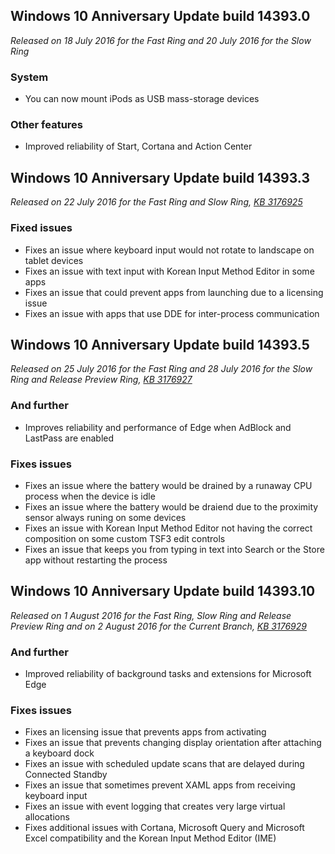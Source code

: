 ## Windows 10 Anniversary Update build 14393.0
_Released on 18 July 2016 for the Fast Ring and 20 July 2016 for the Slow Ring_

### System
- You can now mount iPods as USB mass-storage devices

### Other features
- Improved reliability of Start, Cortana and Action Center

## Windows 10 Anniversary Update build 14393.3
_Released on 22 July 2016 for the Fast Ring and Slow Ring, [KB 3176925](https://support.microsoft.com/?kbid=3176925)_

### Fixed issues
- Fixes an issue where keyboard input would not rotate to landscape on tablet devices
- Fixes an issue with text input with Korean Input Method Editor in some apps
- Fixes an issue that could prevent apps from launching due to a licensing issue
- Fixes an issue with apps that use DDE for inter-process communication

## Windows 10 Anniversary Update build 14393.5
_Released on 25 July 2016 for the Fast Ring and 28 July 2016 for the Slow Ring and Release Preview Ring, [KB 3176927](https://support.microsoft.com/?kbid=3176927)_

### And further
- Improves reliability and performance of Edge when AdBlock and LastPass are enabled

### Fixes issues
- Fixes an issue where the battery would be drained by a runaway CPU process when the device is idle
- Fixes an issue where the battery would be draiend due to the proximity sensor always runing on some devices
- Fixes an issue with Korean Input Method Editor not having the correct composition on some custom TSF3 edit controls
- Fixes an issue that keeps you from typing in text into Search or the Store app without restarting the process

## Windows 10 Anniversary Update build 14393.10
_Released on 1 August 2016 for the Fast Ring, Slow Ring and Release Preview Ring and on 2 August 2016 for the Current Branch, [KB 3176929](https://support.microsoft.com/?kbid=3176929)_

### And further
- Improved reliability of background tasks and extensions for Microsoft Edge

### Fixes issues
- Fixes an licensing issue that prevents apps from activating
- Fixes an issue that prevents changing display orientation after attaching a keyboard dock
- Fixes an issue with scheduled update scans that are delayed during Connected Standby
- Fixes an issue that sometimes prevent XAML apps from receiving keyboard input
- Fixes an issue with event logging that creates very large virtual allocations
- Fixes additional issues with Cortana, Microsoft Query and Microsoft Excel compatibility and the Korean Input Method Editor (IME)